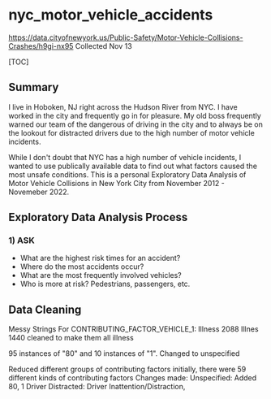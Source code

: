 # nyc_motor_vehicle_accidents
https://data.cityofnewyork.us/Public-Safety/Motor-Vehicle-Collisions-Crashes/h9gi-nx95
Collected Nov 13

[TOC]

## Summary
I live in Hoboken, NJ right across the Hudson River from NYC. I have worked in the city and frequently go in for pleasure. My old boss frequently warned our team of the dangerous of driving in the city and to always be on the lookout for distracted drivers due to the high number of motor vehicle incidents.

While I don't doubt that NYC has a high number of vehicle incidents, I wanted to use publically available data to find out what factors caused the most unsafe conditions. This is a personal Exploratory Data Analysis of Motor Vehicle Collisions in  New York City from November 2012 - Novemeber 2022.

## Exploratory Data Analysis Process
### 1) ASK

- What are the highest risk times for an accident?
- Where do the most accidents occur?
- What are the most frequently involved vehicles?
- Who is more at risk? Pedestrians, passengers, etc.

 
## Data Cleaning
Messy Strings
For CONTRIBUTING_FACTOR_VEHICLE_1:
Illness	2088
Illnes	1440
cleaned to make them all illness

95 instances of "80" and 10 instances of "1". Changed to unspecified

Reduced different groups of contributing factors
initially, there were 59 different kinds of contributing factors
Changes made:
Unspecified: Added 80, 1
Driver Distracted: Driver Inattention/Distraction, 
